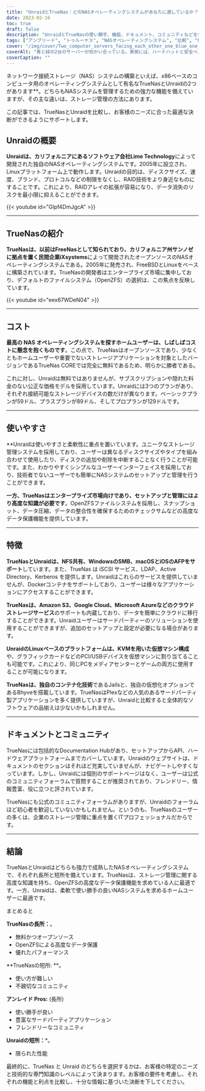 ```yaml
---
title: "UnraidとTrueNas：どのNASオペレーティングシステムがあなたに適しているか？"
date: 2023-02-16
toc: true
draft: false
description: "UnraidとTrueNasの使い勝手、機能、ドキュメント、コミュニティなどを包括的に比較し、ユーザーのニーズに合ったNASオペレーティングシステムを決定するための情報を提供します。"
tags: ["アンブリード", "トゥルーナス", "NASオペレーティングシステム", "比較", "使いやすさ", "特徴", "ドキュメンテーション", "コミュニティ", "オープンソース", "エンタープライズ", "データ保護", "パフォーマンス", "フレキシビリティ", "使いやすさ", "サードパーティーのアプリケーション", "ネットワークアタッチドストレージ", "RAID技術", "ストレージ管理", "オープンZFS", "ホームユーザー", "プライシングモデル", "クラウドストレージ", "仮想化", "ハブのドキュメント", "コミュニティ・フォーラム", "高度なデータ保護", "成熟したNASのOS", "テクニカルエキスパート", "ITプロフェッショナル", "Unraid vs TrueNas", "NASのオペレーティングシステム比較", "ネットワークアタッチドストレージ", "Unraidの特徴", "TrueNasの特徴", "Unraidのドキュメント", "TrueNasのドキュメント", "アンブリードコミュニティ", "TrueNasコミュニティ", "アンブリードプライシング", "TrueNasのコスト", "使い勝手の良さを追求した", "TrueNasの使いやすさ", "アンレイドのストレージ管理", "TrueNasによる高度なデータ保護", "サードパーティ製アプリケーションをアンロードする", "TrueNasクラウドストレージ", "アンレイド仮想化", "TrueNasエンタープライズ市場", "アンレイドRAID技術", "TrueNas OpenZFS", "Unraid ホームユーザー", "TrueNasの成熟したNAS OS", "技術的な専門知識がない", "TrueNasのITプロフェッショナル", "アンブリードパフォーマンス", "TrueNasのスケーラビリティ", "アンブレードサポート", "TrueNasファイルシステム", "アンレイドディスク管理", "TrueNasのストレージ拡張", "トルネード・オペレーティング・システム", "truenasとfreenasとunraidの比較"]
cover: "/img/cover/Two_computer_servers_facing_each_other_one_blue_one_green.png"
coverAlt: "青と緑の2台のサーバーが向かい合っている。青側には、ハードハットと安全ベストを着た人が立っている。緑側にはソファに座っている人がいる。"
coverCaption: ""
---
```


ネットワーク接続ストレージ（NAS）システムの構築といえば、x86ベースのコンピュータ用のオペレーティングシステムとして有名なTrueNasとUnraidの2つがあります**。どちらもNASシステムを管理するための強力な機能を備えていますが、その主な違いは、ストレージ管理の方法にあります。

この記事では、TrueNasとUnraidを比較し、お客様のニーズに合った最適な決断ができるようにサポートします。

## Unraidの概要

**Unraidは、カリフォルニアにあるソフトウェア会社Lime Technology**によって開発された独自のNASオペレーティングシステムです。2005年に設立され、Linuxプラットフォーム上で動作します。Unraidの目的は、ディスクサイズ、速度、ブランド、プロトコルなどの制限をなくし、RAID技術をより身近なものにすることです。これにより、RAIDアレイの拡張が容易になり、データ消失のリスクを最小限に抑えることができます。

{{< youtube id="GIpf4DmJgcA" >}}

______

## TrueNasの紹介

**TrueNasは、以前はFreeNasとして知られており、カリフォルニア州サンノゼに拠点を置く民間企業iXsystems**によって開発されたオープンソースのNASオペレーティングシステムである。2005年に発売され、FreeBSDとLinuxをベースに構築されています。TrueNasの開発者はエンタープライズ市場に集中しており、デフォルトのファイルシステム（OpenZFS）の選択は、この焦点を反映しています。

{{< youtube id="eex67WDeN04" >}}
______

## コスト

**最高の NAS オペレーティングシステムを探すホームユーザーは、しばしばコストに懸念を抱くものです**。この点で、TrueNasはオープンソースであり、少なくともホームユーザーや重要でないストレージアプリケーションを対象としたバージョンであるTrueNas COREでは完全に無料であるため、明らかに勝者である。

これに対し、Unraidは無料ではありませんが、サブスクリプションや隠れた料金のない公正な価格モデルを採用しています。Unraidには3つのプランがあり、それぞれ接続可能なストレージデバイスの数だけが異なります。ベーシックプランが59ドル、プラスプランが89ドル、そしてプロプランが129ドルです。

______

## 使いやすさ

**Unraidは使いやすさと柔軟性に重点を置いています。ユニークなストレージ管理システムを採用しており、ユーザーは異なるディスクサイズやタイプを組み合わせて使用したり、ディスクの追加や削除を中断することなく行うことが可能です。また、わかりやすくシンプルなユーザーインターフェイスを採用しており、技術者でないユーザーでも簡単にNASシステムのセットアップと管理を行うことができます。

**一方、TrueNasはエンタープライズ市場向けであり、セットアップと管理にはより高度な知識が必要です**。OpenZFSファイルシステムを採用し、スナップショット、データ圧縮、データの整合性を確保するためのチェックサムなどの高度なデータ保護機能を提供しています。

______

## 特徴

**TrueNasとUnraidは、NFS共有、WindowsのSMB、macOSとiOSのAFPをサポート**しています。また、TrueNas は iSCSI サービス、LDAP、Active Directory、Kerberos を提供します。Unraidはこれらのサービスを提供していませんが、Dockerコンテナをサポートしており、ユーザーは様々なアプリケーションにアクセスすることができます。

**TrueNasは、Amazon S3、Google Cloud、Microsoft Azureなどのクラウドストレージサービス**のサポートも内蔵しており、データを簡単にクラウドに移行することができます。Unraidユーザーはサードパーティーのソリューションを使用することができますが、追加のセットアップと設定が必要になる場合があります。

**UnraidのLinuxベースのプラットフォームは、KVMを用いた仮想マシン構成**や、グラフィックカードなどのPCI/USBデバイスを仮想マシンに割り当てることも可能です。これにより、同じPCをメディアセンターとゲームの両方に使用することが可能になります。

**TrueNasは、独自のコンテナ化技術**であるJailsと、独自の仮想化オプションであるBhyveを搭載しています。TrueNasはPlexなどの人気のあるサードパーティ製アプリケーションを多く提供していますが、Unraidと比較すると全体的なソフトウェアの品揃えは少ないかもしれません。

______

## ドキュメントとコミュニティ

TrueNasには包括的なDocumentation Hubがあり、セットアップからAPI、ハードウェアプラットフォームまでカバーしています。Unraidのウェブサイトは、ドキュメントのセクションはそれほど充実していませんが、ナビゲートしやすくなっています。しかし、Unraidには個別のサポートページはなく、ユーザーは公式のコミュニティフォーラムで質問することが推奨されており、フレンドリー、情報豊富、役に立つと評されています。

TrueNasにも公式のコミュニティフォーラムがありますが、Unraidのフォーラムほど初心者を歓迎していないかもしれません。というのも、TrueNasのユーザーの多くは、企業のストレージ管理に重点を置くITプロフェッショナルだからです。

______

## 結論

TrueNasとUnraidはどちらも強力で成熟したNASオペレーティングシステムで、それぞれ長所と短所を備えています。TrueNasは、ストレージ管理に関する高度な知識を持ち、OpenZFSの高度なデータ保護機能を求めている人に最適です。一方、Unraidは、柔軟で使い勝手の良いNASシステムを求めるホームユーザーに最適です。

まとめると

**TrueNasの長所：**。
- 無料かつオープンソース
- OpenZFSによる高度なデータ保護
- 優れたパフォーマンス

**TrueNasの短所: **。
- 使い方が難しい
- 不親切なコミュニティ

**アンレイド Pros:** (長所)
- 使い勝手が良い
- 豊富なサードパーティアプリケーション
- フレンドリーなコミュニティ

**Unraidの短所：***。
- 限られた性能

最終的に、TrueNas と Unraid のどちらを選択するかは、お客様の特定のニーズと技術的な専門知識のレベルによって決まります。お客様の要件を考慮し、それぞれの機能と利点を比較し、十分な情報に基づいた決断を下してください。
